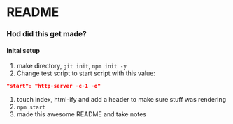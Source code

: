 # README

### Hod did this get made?


#### Inital setup

1. make directory, `git init`, `npm init -y`
1. Change test script to start script with this value:

  ```json
  "start": "http-server -c-1 -o"
  ```

1. touch index, html-ify and add a header to make sure stuff was rendering
1. `npm start`
1. made this awesome README and take notes
